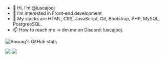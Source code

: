 - 👋 Hi, I’m @luscajooj
- 👀 I’m interested in Front-end development
- 🌱 My stacks are HTML, CSS, JavaScript, Git, Bootstrap, PHP, MySQL, PostgreeSQL.
- 📫 How to reach me -> dm me on Discord: luscajooj.

![Anurag's GitHub stats](https://github-readme-stats.vercel.app/api?username=luscajooj&show_icons=true&theme=dark)

  <a href = "mailto:lucas.ramos.guimaraes@gmail.com"><img src="https://img.shields.io/badge/-Gmail-%23333?style=for-the-badge&logo=gmail&logoColor=white" target="_blank"></a>
  <a href="https://www.linkedin.com/in/lucas-ramos-67579427a/" target="_blank"><img src="https://img.shields.io/badge/-LinkedIn-%230077B5?style=for-the-badge&logo=linkedin&logoColor=white" target="_blank"></a> 

